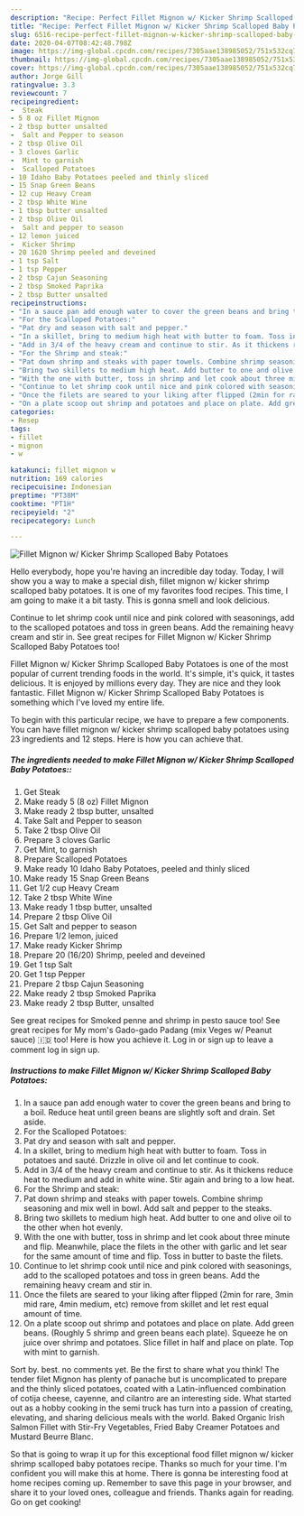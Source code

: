 ```yaml
---
description: "Recipe: Perfect Fillet Mignon w/ Kicker Shrimp Scalloped Baby Potatoes"
title: "Recipe: Perfect Fillet Mignon w/ Kicker Shrimp Scalloped Baby Potatoes"
slug: 6516-recipe-perfect-fillet-mignon-w-kicker-shrimp-scalloped-baby-potatoes
date: 2020-04-07T08:42:48.798Z
image: https://img-global.cpcdn.com/recipes/7305aae138985052/751x532cq70/fillet-mignon-w-kicker-shrimp-scalloped-baby-potatoes-recipe-main-photo.jpg
thumbnail: https://img-global.cpcdn.com/recipes/7305aae138985052/751x532cq70/fillet-mignon-w-kicker-shrimp-scalloped-baby-potatoes-recipe-main-photo.jpg
cover: https://img-global.cpcdn.com/recipes/7305aae138985052/751x532cq70/fillet-mignon-w-kicker-shrimp-scalloped-baby-potatoes-recipe-main-photo.jpg
author: Jorge Gill
ratingvalue: 3.3
reviewcount: 7
recipeingredient:
-  Steak
- 5 8 oz Fillet Mignon
- 2 tbsp butter unsalted
-  Salt and Pepper to season
- 2 tbsp Olive Oil
- 3 cloves Garlic
-  Mint to garnish
-  Scalloped Potatoes
- 10 Idaho Baby Potatoes peeled and thinly sliced
- 15 Snap Green Beans
- 12 cup Heavy Cream
- 2 tbsp White Wine
- 1 tbsp butter unsalted
- 2 tbsp Olive Oil
-  Salt and pepper to season
- 12 lemon juiced
-  Kicker Shrimp
- 20 1620 Shrimp peeled and deveined
- 1 tsp Salt
- 1 tsp Pepper
- 2 tbsp Cajun Seasoning
- 2 tbsp Smoked Paprika
- 2 tbsp Butter unsalted
recipeinstructions:
- "In a sauce pan add enough water to cover the green beans and bring to a boil. Reduce heat until green beans are slightly soft and drain. Set aside."
- "For the Scalloped Potatoes:"
- "Pat dry and season with salt and pepper."
- "In a skillet, bring to medium high heat with butter to foam. Toss in potatoes and sauté. Drizzle in olive oil and let continue to cook."
- "Add in 3/4 of the heavy cream and continue to stir. As it thickens reduce heat to medium and add in white wine. Stir again and bring to a low heat."
- "For the Shrimp and steak:"
- "Pat down shrimp and steaks with paper towels. Combine shrimp seasoning and mix well in bowl. Add salt and pepper to the steaks."
- "Bring two skillets to medium high heat. Add butter to one and olive oil to the other when hot evenly."
- "With the one with butter, toss in shrimp and let cook about three minute and flip. Meanwhile, place the filets in the other with garlic and let sear for the same amount of time and flip. Toss in butter to baste the filets."
- "Continue to let shrimp cook until nice and pink colored with seasonings, add to the scalloped potatoes and toss in green beans. Add the remaining heavy cream and stir in."
- "Once the filets are seared to your liking after flipped (2min for rare, 3min mid rare, 4min medium, etc) remove from skillet and let rest equal amount of time."
- "On a plate scoop out shrimp and potatoes and place on plate. Add green beans. (Roughly 5 shrimp and green beans each plate). Squeeze he on juice over shrimp and potatoes. Slice fillet in half and place on plate. Top with mint to garnish."
categories:
- Resep
tags:
- fillet
- mignon
- w

katakunci: fillet mignon w
nutrition: 169 calories
recipecuisine: Indonesian
preptime: "PT38M"
cooktime: "PT1H"
recipeyield: "2"
recipecategory: Lunch

---
```



![Fillet Mignon w/ Kicker Shrimp Scalloped Baby Potatoes](https://img-global.cpcdn.com/recipes/7305aae138985052/751x532cq70/fillet-mignon-w-kicker-shrimp-scalloped-baby-potatoes-recipe-main-photo.jpg)

Hello everybody, hope you're having an incredible day today. Today, I will show you a way to make a special dish, fillet mignon w/ kicker shrimp scalloped baby potatoes. It is one of my favorites food recipes. This time, I am going to make it a bit tasty. This is gonna smell and look delicious.

Continue to let shrimp cook until nice and pink colored with seasonings, add to the scalloped potatoes and toss in green beans. Add the remaining heavy cream and stir in. See great recipes for Fillet Mignon w/ Kicker Shrimp Scalloped Baby Potatoes too!

Fillet Mignon w/ Kicker Shrimp Scalloped Baby Potatoes is one of the most popular of current trending foods in the world. It's simple, it's quick, it tastes delicious. It is enjoyed by millions every day. They are nice and they look fantastic. Fillet Mignon w/ Kicker Shrimp Scalloped Baby Potatoes is something which I've loved my entire life.


To begin with this particular recipe, we have to prepare a few components. You can have fillet mignon w/ kicker shrimp scalloped baby potatoes using 23 ingredients and 12 steps. Here is how you can achieve that.

##### The ingredients needed to make Fillet Mignon w/ Kicker Shrimp Scalloped Baby Potatoes::

1. Get  Steak
1. Make ready 5 (8 oz) Fillet Mignon
1. Make ready 2 tbsp butter, unsalted
1. Take  Salt and Pepper to season
1. Take 2 tbsp Olive Oil
1. Prepare 3 cloves Garlic
1. Get  Mint, to garnish
1. Prepare  Scalloped Potatoes
1. Make ready 10 Idaho Baby Potatoes, peeled and thinly sliced
1. Make ready 15 Snap Green Beans
1. Get 1/2 cup Heavy Cream
1. Take 2 tbsp White Wine
1. Make ready 1 tbsp butter, unsalted
1. Prepare 2 tbsp Olive Oil
1. Get  Salt and pepper to season
1. Prepare 1/2 lemon, juiced
1. Make ready  Kicker Shrimp
1. Prepare 20 (16/20) Shrimp, peeled and deveined
1. Get 1 tsp Salt
1. Get 1 tsp Pepper
1. Prepare 2 tbsp Cajun Seasoning
1. Make ready 2 tbsp Smoked Paprika
1. Make ready 2 tbsp Butter, unsalted


See great recipes for Smoked penne and shrimp in pesto sauce too! See great recipes for My mom&#39;s Gado-gado Padang (mix Veges w/ Peanut sauce) 🇮🇩 too! Here is how you achieve it. Log in or sign up to leave a comment log in sign up. 

##### Instructions to make Fillet Mignon w/ Kicker Shrimp Scalloped Baby Potatoes:

1. In a sauce pan add enough water to cover the green beans and bring to a boil. Reduce heat until green beans are slightly soft and drain. Set aside.
1. For the Scalloped Potatoes:
1. Pat dry and season with salt and pepper.
1. In a skillet, bring to medium high heat with butter to foam. Toss in potatoes and sauté. Drizzle in olive oil and let continue to cook.
1. Add in 3/4 of the heavy cream and continue to stir. As it thickens reduce heat to medium and add in white wine. Stir again and bring to a low heat.
1. For the Shrimp and steak:
1. Pat down shrimp and steaks with paper towels. Combine shrimp seasoning and mix well in bowl. Add salt and pepper to the steaks.
1. Bring two skillets to medium high heat. Add butter to one and olive oil to the other when hot evenly.
1. With the one with butter, toss in shrimp and let cook about three minute and flip. Meanwhile, place the filets in the other with garlic and let sear for the same amount of time and flip. Toss in butter to baste the filets.
1. Continue to let shrimp cook until nice and pink colored with seasonings, add to the scalloped potatoes and toss in green beans. Add the remaining heavy cream and stir in.
1. Once the filets are seared to your liking after flipped (2min for rare, 3min mid rare, 4min medium, etc) remove from skillet and let rest equal amount of time.
1. On a plate scoop out shrimp and potatoes and place on plate. Add green beans. (Roughly 5 shrimp and green beans each plate). Squeeze he on juice over shrimp and potatoes. Slice fillet in half and place on plate. Top with mint to garnish.


Sort by. best. no comments yet. Be the first to share what you think! The tender filet Mignon has plenty of panache but is uncomplicated to prepare and the thinly sliced potatoes, coated with a Latin-influenced combination of cotija cheese, cayenne, and cilantro are an interesting side. What started out as a hobby cooking in the semi truck has turn into a passion of creating, elevating, and sharing delicious meals with the world. Baked Organic Irish Salmon Fillet with Stir-Fry Vegetables, Fried Baby Creamer Potatoes and Mustard Beurre Blanc. 

So that is going to wrap it up for this exceptional food fillet mignon w/ kicker shrimp scalloped baby potatoes recipe. Thanks so much for your time. I'm confident you will make this at home. There is gonna be interesting food at home recipes coming up. Remember to save this page in your browser, and share it to your loved ones, colleague and friends. Thanks again for reading. Go on get cooking!
